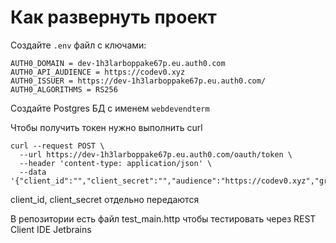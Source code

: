 # Как развернуть проект

Создайте `.env` файл с ключами:
```
AUTH0_DOMAIN = dev-1h3larboppake67p.eu.auth0.com
AUTH0_API_AUDIENCE = https://codev0.xyz
AUTH0_ISSUER = https://dev-1h3larboppake67p.eu.auth0.com/
AUTH0_ALGORITHMS = RS256
```

Создайте Postgres БД с именем `webdevendterm`

Чтобы получить токен нужно выполнить curl

```
curl --request POST \
  --url https://dev-1h3larboppake67p.eu.auth0.com/oauth/token \
  --header 'content-type: application/json' \
  --data '{"client_id":"","client_secret":"","audience":"https://codev0.xyz","grant_type":"client_credentials"}'
```

client_id, client_secret отдельно передаются

В репозитории есть файл test_main.http чтобы тестировать через REST Client IDE Jetbrains
